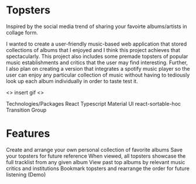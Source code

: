 # Topsters

Inspired by the social media trend of sharing your favoirte albums/artists in collage form. 

I wanted to create a user-friendly music-based web application that stored collections of albums that I enjoyed and I think this project achieves that spectacularly. This project also includes some premade topsters of popular music establishments and critics that the user may find interesting. Further, I also plan on creating a version that integrates a spotify music player so the user can enjoy any particular collection of music without having to tediously look up each album individually in order to taste test it. 

<> insert gif <>


Technologies/Packages
  React
  Typescript
  Material UI
  react-sortable-hoc
  Transition Group
  
  # Features
  Create and arrange your own personal collection of favorite albums
  Save your topsters for future reference
  When viewed, all topsters showcase the full tracklist from any given album
  View past top albums by relevant music critics and institutions
  Bookmark topsters and rearrange the order for future listening (Demo)
  
  
  
